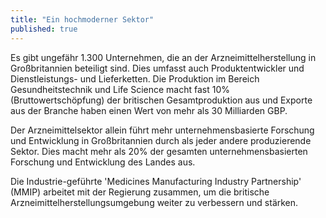 ```yaml
---
title: "Ein hochmoderner Sektor"
published: true
---
```


Es gibt ungefähr 1.300 Unternehmen, die an der Arzneimittelherstellung in Großbritannien beteiligt sind. Dies umfasst auch Produktentwickler und Dienstleistungs- und Lieferketten. Die Produktion im Bereich Gesundheitstechnik und Life Science macht fast 10% (Bruttowertschöpfung) der britischen Gesamtproduktion aus und Exporte aus der Branche haben einen Wert von mehr als 30 Milliarden GBP.

Der Arzneimittelsektor allein führt mehr unternehmensbasierte Forschung und Entwicklung in Großbritannien durch als jeder andere produzierende Sektor. Dies macht mehr als 20% der gesamten unternehmensbasierten Forschung und Entwicklung des Landes aus.

Die Industrie-geführte 'Medicines Manufacturing Industry Partnership' (MMIP) arbeitet mit der Regierung zusammen, um die britische Arzneimittelherstellungsumgebung weiter zu verbessern und stärken.
